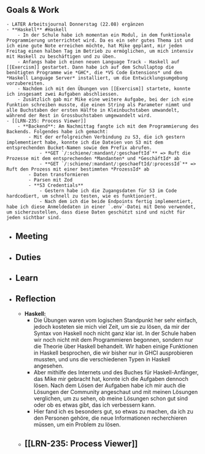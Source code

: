 ## Goals & Work
	- LATER Arbeitsjournal Donnerstag (22.08) ergänzen
	- **Haskell** #Haskell
		- In der Schule habe ich momentan ein Modul, in dem funktionale Programmierung unterrichtet wird. Da es ein sehr gutes Thema ist und ich eine gute Note erreichen möchte, hat Mike geplant, mir jeden Freitag einen halben Tag im Betrieb zu ermöglichen, um mich intensiv mit Haskell zu beschäftigen und zu üben.
		- Anfangs habe ich einen neuen Language Track - Haskell auf [[Exercism]] gestartet. Dann habe ich auf dem Schullaptop die benötigten Programme wie *GHC*, die *VS Code Extensions* und den *Haskell Language Server* installiert, um die Entwicklungsumgebung vorzubereiten.
		- Nachdem ich mit den Übungen von [[Exercism]] startete, konnte ich insgesamt zwei Aufgaben abschliessen.
		- Zusätzlich gab mir Mike eine weitere Aufgabe, bei der ich eine Funktion schreiben musste, die einen String als Parameter nimmt und alle Buchstaben der ersten Hälfte in Kleinbuchstaben umwandelt, während der Rest in Grossbuchstaben umgewandelt wird.
	- [[LRN-235: Process Viewer]]
		- **Backend**: Am Nachmittag fangte ich mit dem Programmierung des Backends. Folgendes habe ich gemacht:
			- Mit der erfolgreichen Verbindung zu S3, die ich gestern implementiert habe, konnte ich die Dateien von S3 mit dem entsprechenden Bucket-Namen sowie dem Prefix abrufen.
				- **GET `/:schiene/:mandant/:geschaeftId`** => Ruft die Prozesse mit dem entsprechenden *Mandanten* und *GeschäftId* ab
				- **GET `/:schiene/:mandant/:geschaeftId/:processId`** => Ruft den Prozess mit einer bestimmten *ProzessId* ab
			- Daten transformieren
			- Parsen mit Zod
			- **S3 Credentials**
				- Gestern habe ich die Zugangsdaten für S3 im Code hardcodiert, um schnell zu testen, wie es funktioniert.
				- Nach dem ich die beide Endpoints fertig implementiert, habe ich diese Anmeldedaten in einer `.env`-Datei mit Deno verwendet, um sicherzustellen, dass diese Daten geschützt sind und nicht für jeden sichtbar sind.
- ## Meeting
- ## Duties
- ## Learn
- ## Reflection
	- **Haskell:**
		- Die Übungen waren vom logischen Standpunkt her sehr einfach, jedoch kosteten sie mich viel Zeit, um sie zu lösen, da mir der Syntax von Haskell noch nicht ganz klar ist. In der Schule haben wir noch nicht mit dem Programmieren begonnen, sondern nur die Theorie über Haskell behandelt. Wir haben einige Funktionen in Haskell besprochen, die wir bisher nur in GHCI ausprobieren mussten, und uns die verschiedenen Typen in Haskell angesehen.
		- Aber mithilfe des Internets und des Buches für Haskell-Anfänger, das Mike mir gebracht hat, konnte ich die Aufgaben dennoch lösen. Nach dem Lösen der Aufgaben habe ich mir auch die Lösungen der Community angeschaut und mit meinen Lösungen verglichen, um zu sehen, ob meine Lösungen schon gut sind oder ob es etwas gibt, das ich verbessern kann.
		- Hier fand ich es besonders gut, so etwas zu machen, da ich zu den Personen gehöre, die neue Informationen recherchieren müssen, um ein Problem zu lösen.
	- [[LRN-235: Process Viewer]]
		-